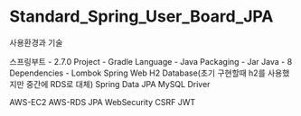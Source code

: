 # Standard_Spring_User_Board_JPA


사용환경과 기술

  스프링부트 - 2.7.0
  Project - Gradle
  Language - Java
  Packaging - Jar
  Java - 8
  Dependencies -
    Lombok
    Spring Web
    H2 Database(초기 구현할때 h2를 사용했지만 중간에 RDS로 대체)
    Spring Data JPA
    MySQL Driver


AWS-EC2
AWS-RDS
JPA
WebSecurity
CSRF
JWT

